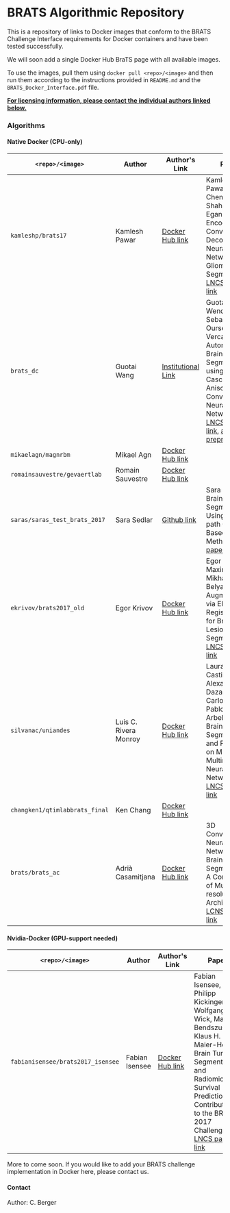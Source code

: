 # BRATS Algorithmic Repository

This is a repository of links to Docker images that conform to the BRATS Challenge Interface requirements for Docker containers and have been tested successfully.

We will soon add a single Docker Hub BraTS page with all available images.

To use the images, pull them using `docker pull <repo>/<image>` and then run them according to the instructions provided in `README.md` and the `BRATS_Docker_Interface.pdf` file.

<b><u>For licensing information, please contact the individual authors linked below.</b></u>

### Algorithms

#### Native Docker (CPU-only)
| `<repo>/<image>`       | Author          | Author's Link | Paper |
| ------------------ |---------------|----------| ------- |
| `kamleshp/brats17` | Kamlesh Pawar | <a href="https://hub.docker.com/r/kamleshp/brats17/">Docker Hub link</a> | Kamlesh Pawar, Zhaolin Chen, N. Jon Shah, Gary Egan. Residual Encoder and Convolutional Decoder Neural Network for Glioma Segmentation. <a href="https://link.springer.com/chapter/10.1007%2F978-3-319-75238-9_23">LNCS paper link</a> |
| `brats_dc`| Guotai Wang |  <a href="https://cmiclab.cs.ucl.ac.uk/gwang/brats_dc">Institutional Link</a> | Guotai Wang, Wenqi Li, Sebastien Ourselin, Tom Vercauteren. Automatic Brain Tumor Segmentation using Cascaded Anisotropic Convolutional Neural Networks. <a href="https://doi.org/10.1007/978-3-319-75238-9_16">LNCS paper link</a>, <a href="https://arxiv.org/abs/1709.00382">arXiv preprint link</a> |
| `mikaelagn/magnrbm`| Mikael Agn | <a href="https://hub.docker.com/r/mikaelagn/magnrbm/">Docker Hub link</a> | <link missing> |
| `romainsauvestre/gevaertlab` | Romain Sauvestre | <a href="https://hub.docker.com/r/romainsauvestre/gevaertlab/">Docker Hub link</a> | <link missing>
| `saras/saras_test_brats_2017`| Sara Sedlar |  <a href="https://github.com/Sara04/BRATS">Github link</a> | Sara Sedlar. Brain Tumor Segmentation Using a Multi-path CNN Based Method. <a href="https://link.springer.com/chapter/10.1007%2F978-3-319-75238-9_35">LNCS paper link</a> |
| `ekrivov/brats2017_old` | Egor Krivov | <a href="https://hub.docker.com/r/ekrivov/brats2017_old/">Docker Hub link</a> | Egor Krivov, Maxim Pisov, Mikhail Belyaev. MRI Augmentation via Elastic Registration for Brain Lesions Segmentation. <a href="https://link.springer.com/chapter/10.1007%2F978-3-319-75238-9_32">LNCS paper link</a> |
| `silvanac/uniandes` | Luis C. Rivera Monroy | <a href="https://hub.docker.com/r/silvanac/uniandes/">Docker Hub link</a> | Laura Silvana Castillo, Laura Alexandra Daza, Luis Carlos Rivera, Pablo Arbelaez. Brain Tumor Segmentation and Parsing on MRIs Using Multiresolution Neural Networks. <a href="https://link.springer.com/chapter/10.1007%2F978-3-319-75238-9_29">LNCS paper link</a> |
| `changken1/qtimlabbrats_final` | Ken Chang | <a href="https://hub.docker.com/r/changken1/qtimlabbrats_final/">Docker Hub link</a> | <link missing> |
| `brats/brats_ac` | Adrià Casamitjana | <a href="https://hub.docker.com/r/brats/brats_ac/">Docker Hub link</a> | 3D Convolutional Neural Networks for Brain Tumor Segmentation: A Comparison of Multi-resolution Architectures <a href="https://link.springer.com/chapter/10.1007/978-3-319-55524-9_15"> LCNS paper link </a> |

#### Nvidia-Docker (GPU-support needed)
| `<repo>/<image>`       | Author          | Author's Link | Paper |
| ------------------ |---------------|----------| ------- |
| `fabianisensee/brats2017_isensee` | Fabian Isensee | <a href="https://hub.docker.com/r/fabianisensee/brats2017_isensee/">Docker Hub link</a> | Fabian Isensee, Philipp Kickingereder, Wolfgang Wick, Martin Bendszus, Klaus H. Maier-Hein. Brain Tumor Segmentation and Radiomics Survival Prediction: Contribution to the BRATS 2017 Challenge. <a href="https://link.springer.com/chapter/10.1007%2F978-3-319-75238-9_25">LNCS paper link</a> |

More to come soon. If you would like to add your BRATS challenge implementation in Docker here, please contact us.

#### Contact
Author: C. Berger
